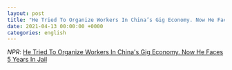 ```yaml
---
layout: post
title: "He Tried To Organize Workers In China’s Gig Economy. Now He Faces 5 Years In Jail"
date: 2021-04-13 00:00:00 +0000
categories: english
---
```


*NPR*: [He Tried To Organize Workers In China's Gig Economy. Now He Faces 5 Years In Jail](https://www.npr.org/2021/04/13/984994360/he-tried-to-organize-workers-in-chinas-gig-economy-now-he-faces-5-years-in-jail)

